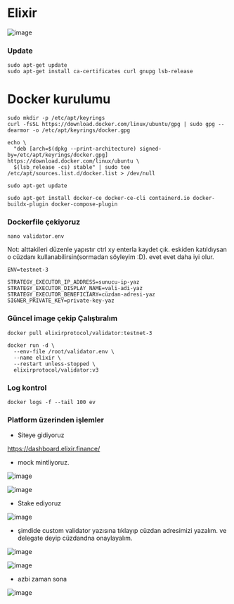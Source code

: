 # Elixir
![image](https://github.com/molla202/Elixir/assets/91562185/99389634-3672-4d63-bd45-2f45533c38b6)

### Update
```
sudo apt-get update
sudo apt-get install ca-certificates curl gnupg lsb-release
```

# Docker kurulumu
```
sudo mkdir -p /etc/apt/keyrings
curl -fsSL https://download.docker.com/linux/ubuntu/gpg | sudo gpg --dearmor -o /etc/apt/keyrings/docker.gpg
```

```
echo \
  "deb [arch=$(dpkg --print-architecture) signed-by=/etc/apt/keyrings/docker.gpg] https://download.docker.com/linux/ubuntu \
  $(lsb_release -cs) stable" | sudo tee /etc/apt/sources.list.d/docker.list > /dev/null
```
```
sudo apt-get update
```
```
sudo apt-get install docker-ce docker-ce-cli containerd.io docker-buildx-plugin docker-compose-plugin
```


### Dockerfile çekiyoruz

```
nano validator.env
```
Not: alttakileri düzenle yapıstır ctrl xy enterla kaydet çık. eskiden katıldıysan o cüzdanı kullanabilirsin(sormadan söyleyim :D). evet evet daha iyi olur.
```
ENV=testnet-3

STRATEGY_EXECUTOR_IP_ADDRESS=sunucu-ip-yaz
STRATEGY_EXECUTOR_DISPLAY_NAME=vali-adi-yaz
STRATEGY_EXECUTOR_BENEFICIARY=cüzdan-adresi-yaz
SIGNER_PRIVATE_KEY=private-key-yaz
```
### Güncel image çekip Çalıştıralım
```
docker pull elixirprotocol/validator:testnet-3
```
```
docker run -d \
  --env-file /root/validator.env \
  --name elixir \
  --restart unless-stopped \
  elixirprotocol/validator:v3
```
### Log kontrol
```
docker logs -f --tail 100 ev
```
### Platform üzerinden işlemler

- Siteye gidiyoruz
 
https://dashboard.elixir.finance/

- mock mintliyoruz.

![image](https://github.com/user-attachments/assets/372d88f9-4764-4edb-9d67-b3970853611d)

![image](https://github.com/user-attachments/assets/a8df72f0-609a-4bd1-84da-dcd51b6206aa)

- Stake ediyoruz

![image](https://github.com/user-attachments/assets/29154f78-0b07-4cd8-8bbb-7d0ec8963e3f)


- şimdide custom validator yazısına tıklayıp cüzdan adresimizi yazalım. ve delegate deyip cüzdandna onaylayalım.

![image](https://github.com/user-attachments/assets/66ac61b9-9bf2-4641-8ed0-8220630ad5b7)


![image](https://github.com/user-attachments/assets/f0845b42-b7fc-4d27-83dc-668cf8ae60c5)

- azbi zaman sona

![image](https://github.com/user-attachments/assets/2570ca14-5efc-422c-ad99-6b81dbf5ee97)




